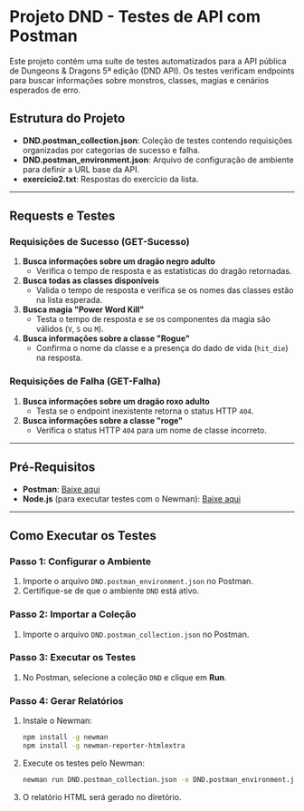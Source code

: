 # Projeto DND - Testes de API com Postman

Este projeto contém uma suíte de testes automatizados para a API pública de Dungeons & Dragons 5ª edição (DND API). Os testes verificam endpoints para buscar informações sobre monstros, classes, magias e cenários esperados de erro.

## Estrutura do Projeto

- **DND.postman_collection.json**: Coleção de testes contendo requisições organizadas por categorias de sucesso e falha.
- **DND.postman_environment.json**: Arquivo de configuração de ambiente para definir a URL base da API.
- **exercicio2.txt**: Respostas do exercício da lista.

---

## Requests e Testes

### Requisições de Sucesso (GET-Sucesso)
1. **Busca informações sobre um dragão negro adulto**  
   - Verifica o tempo de resposta e as estatísticas do dragão retornadas.
2. **Busca todas as classes disponíveis**  
   - Valida o tempo de resposta e verifica se os nomes das classes estão na lista esperada.
3. **Busca magia "Power Word Kill"**  
   - Testa o tempo de resposta e se os componentes da magia são válidos (`V`, `S` ou `M`).
4. **Busca informações sobre a classe "Rogue"**  
   - Confirma o nome da classe e a presença do dado de vida (`hit_die`) na resposta.

### Requisições de Falha (GET-Falha)
1. **Busca informações sobre um dragão roxo adulto**  
   - Testa se o endpoint inexistente retorna o status HTTP `404`.
2. **Busca informações sobre a classe "roge"**  
   - Verifica o status HTTP `404` para um nome de classe incorreto.

---

## Pré-Requisitos

- **Postman**: [Baixe aqui](https://www.postman.com/downloads/)
- **Node.js** (para executar testes com o Newman): [Baixe aqui](https://nodejs.org/)

---

## Como Executar os Testes

### Passo 1: Configurar o Ambiente
1. Importe o arquivo `DND.postman_environment.json` no Postman.
2. Certifique-se de que o ambiente `DND` está ativo.

### Passo 2: Importar a Coleção
1. Importe o arquivo `DND.postman_collection.json` no Postman.

### Passo 3: Executar os Testes
1. No Postman, selecione a coleção `DND` e clique em **Run**.

### Passo 4: Gerar Relatórios
1. Instale o Newman:
   ```bash
   npm install -g newman
   npm install -g newman-reporter-htmlextra
   ```
2. Execute os testes pelo Newman:
   ```bash
   newman run DND.postman_collection.json -e DND.postman_environment.json -r htmlextra
   ```
3. O relatório HTML será gerado no diretório.
